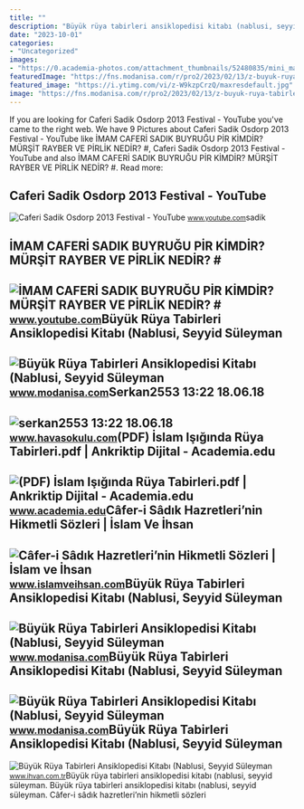 ```yaml
---
title: ""
description: "Büyük rüya tabirleri ansiklopedisi kitabı (nablusi, seyyid süleyman"
date: "2023-10-01"
categories:
- "Uncategorized"
images:
- "https://0.academia-photos.com/attachment_thumbnails/52480835/mini_magick20180815-12947-p66qmp.png?1534402519"
featuredImage: "https://fns.modanisa.com/r/pro2/2023/02/13/z-buyuk-ruya-tabirleri-ansiklopedisi-kitabi-nablusi-seyyid-suleyman-caferi-sadik-ibni-sirinden-derlenen1581-8648517-1.jpg"
featured_image: "https://i.ytimg.com/vi/z-W9kzpCrzQ/maxresdefault.jpg"
image: "https://fns.modanisa.com/r/pro2/2023/02/13/z-buyuk-ruya-tabirleri-ansiklopedisi-kitabi-nablusi-seyyid-suleyman-caferi-sadik-ibni-sirinden-derlenen1581-8648517-3.jpg"
---
```


If you are looking for Caferi Sadik Osdorp 2013 Festival - YouTube you've came to the right web. We have 9 Pictures about Caferi Sadik Osdorp 2013 Festival - YouTube like İMAM CAFERİ SADIK BUYRUĞU PİR KİMDİR? MÜRŞİT RAYBER VE PİRLİK NEDİR? #, Caferi Sadik Osdorp 2013 Festival - YouTube and also İMAM CAFERİ SADIK BUYRUĞU PİR KİMDİR? MÜRŞİT RAYBER VE PİRLİK NEDİR? #. Read more:

Caferi Sadik Osdorp 2013 Festival - YouTube
-------------------------------------------

 ![Caferi Sadik Osdorp 2013 Festival - YouTube](https://i.ytimg.com/vi/z-W9kzpCrzQ/maxresdefault.jpg) <small>www.youtube.com</small>sadik

İMAM CAFERİ SADIK BUYRUĞU PİR KİMDİR? MÜRŞİT RAYBER VE PİRLİK NEDİR? #
----------------------------------------------------------------------

 ![İMAM CAFERİ SADIK BUYRUĞU PİR KİMDİR? MÜRŞİT RAYBER VE PİRLİK NEDİR? #](https://i.ytimg.com/vi/P0dFBiEvi48/hqdefault.jpg) <small>www.youtube.com</small>Büyük Rüya Tabirleri Ansiklopedisi Kitabı (Nablusi, Seyyid Süleyman
-------------------------------------------------------------------

 ![Büyük Rüya Tabirleri Ansiklopedisi Kitabı (Nablusi, Seyyid Süleyman](https://fns.modanisa.com/r/pro2/2023/02/13/z-buyuk-ruya-tabirleri-ansiklopedisi-kitabi-nablusi-seyyid-suleyman-caferi-sadik-ibni-sirinden-derlenen1581-8648517-1.jpg) <small>www.modanisa.com</small>Serkan2553 13:22 18.06.18
-------------------------

 ![serkan2553 13:22 18.06.18](http://www.havasokulu.com/resimyukle/images/lalegl2016eyllsajnj.jpg) <small>www.havasokulu.com</small>(PDF) İslam Işığında Rüya Tabirleri.pdf | Ankriktip Dijital - Academia.edu
--------------------------------------------------------------------------

 ![(PDF) İslam Işığında Rüya Tabirleri.pdf | Ankriktip Dijital - Academia.edu](https://0.academia-photos.com/attachment_thumbnails/52480835/mini_magick20180815-12947-p66qmp.png?1534402519) <small>www.academia.edu</small>Câfer-i Sâdık Hazretleri’nin Hikmetli Sözleri | İslam Ve İhsan
--------------------------------------------------------------

 ![Câfer-i Sâdık Hazretleri’nin Hikmetli Sözleri | İslam ve İhsan](https://www.islamveihsan.com/wp-content/uploads/2017/05/caferi_sadik_hikmetli_soz-702x336.jpg) <small>www.islamveihsan.com</small>Büyük Rüya Tabirleri Ansiklopedisi Kitabı (Nablusi, Seyyid Süleyman
-------------------------------------------------------------------

 ![Büyük Rüya Tabirleri Ansiklopedisi Kitabı (Nablusi, Seyyid Süleyman](https://fns.modanisa.com/r/pro2/2023/02/13/z-buyuk-ruya-tabirleri-ansiklopedisi-kitabi-nablusi-seyyid-suleyman-caferi-sadik-ibni-sirinden-derlenen1581-8648517-3.jpg) <small>www.modanisa.com</small>Büyük Rüya Tabirleri Ansiklopedisi Kitabı (Nablusi, Seyyid Süleyman
-------------------------------------------------------------------

 ![Büyük Rüya Tabirleri Ansiklopedisi Kitabı (Nablusi, Seyyid Süleyman](https://fns.modanisa.com/r/pro2/2023/02/13/z-buyuk-ruya-tabirleri-ansiklopedisi-kitabi-nablusi-seyyid-suleyman-caferi-sadik-ibni-sirinden-derlenen1581-8648517-2.jpg) <small>www.modanisa.com</small>Büyük Rüya Tabirleri Ansiklopedisi Kitabı (Nablusi, Seyyid Süleyman
-------------------------------------------------------------------

 ![Büyük Rüya Tabirleri Ansiklopedisi Kitabı (Nablusi, Seyyid Süleyman](https://www.ihvan.com.tr/buyuk-ruya-tabirleri-ansiklopedisi-kitabi-nablusi-seyyid-suleyman-caferi-sadik-ibn-i-sirinden-derlenen-1581-hvan-21389-22-B.jpg) <small>www.ihvan.com.tr</small>Büyük rüya tabirleri ansiklopedisi kitabı (nablusi, seyyid süleyman. Büyük rüya tabirleri ansiklopedisi kitabı (nablusi, seyyid süleyman. Câfer-i sâdık hazretleri’nin hikmetli sözleri
